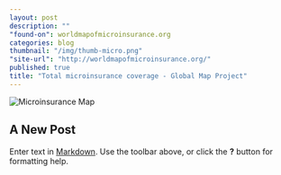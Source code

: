 ```yaml
---
layout: post
description: ""
"found-on": worldmapofmicroinsurance.org
categories: blog
thumbnail: "/img/thumb-micro.png"
"site-url": "http://worldmapofmicroinsurance.org/"
published: true
title: "Total microinsurance coverage - Global Map Project"
---
```



![Microinsurance Map]({{site.baseurl}}/img/thumb-micro.png)
## A New Post

Enter text in [Markdown](http://daringfireball.net/projects/markdown/). Use the toolbar above, or click the **?** button for formatting help.

